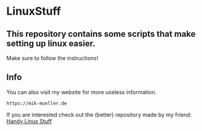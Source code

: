 # LinuxStuff
## This repository contains some scripts that make setting up linux easier.
Make sure to follow the instructions!

## Info
You can also visit my website for more useless information.
```
https://mik-mueller.de
```

If you are interested check out the (better) repository made by my friend:
[Handy Linux Stuff](https://github.com/RubixDev/HandyLinuxStuff)
